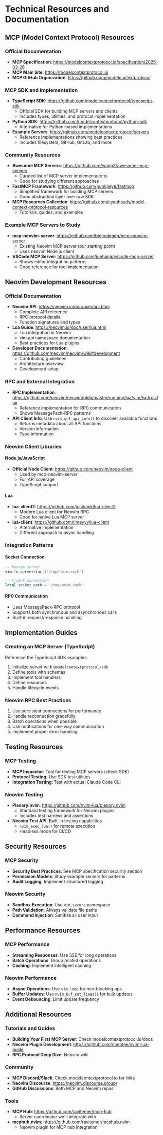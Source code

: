 # Technical Resources and Documentation

## MCP (Model Context Protocol) Resources

### Official Documentation
- **MCP Specification**: https://modelcontextprotocol.io/specification/2025-03-26
- **MCP Main Site**: https://modelcontextprotocol.io
- **MCP GitHub Organization**: https://github.com/modelcontextprotocol

### MCP SDK and Implementation
- **TypeScript SDK**: https://github.com/modelcontextprotocol/typescript-sdk
  - Official SDK for building MCP servers and clients
  - Includes types, utilities, and protocol implementation
- **Python SDK**: https://github.com/modelcontextprotocol/python-sdk
  - Alternative for Python-based implementations
- **Example Servers**: https://github.com/modelcontextprotocol/servers
  - Reference implementations showing best practices
  - Includes filesystem, GitHub, GitLab, and more

### Community Resources
- **Awesome MCP Servers**: https://github.com/wong2/awesome-mcp-servers
  - Curated list of MCP server implementations
  - Good for studying different approaches
- **FastMCP Framework**: https://github.com/punkpeye/fastmcp
  - Simplified framework for building MCP servers
  - Good abstraction layer over raw SDK
- **MCP Resources Collection**: https://github.com/cyanheads/model-context-protocol-resources
  - Tutorials, guides, and examples

### Example MCP Servers to Study
- **mcp-neovim-server**: https://github.com/bigcodegen/mcp-neovim-server
  - Existing Neovim MCP server (our starting point)
  - Uses neovim Node.js client
- **VSCode MCP Server**: https://github.com/juehang/vscode-mcp-server
  - Shows editor integration patterns
  - Good reference for tool implementation

## Neovim Development Resources

### Official Documentation
- **Neovim API**: https://neovim.io/doc/user/api.html
  - Complete API reference
  - RPC protocol details
  - Function signatures and types
- **Lua Guide**: https://neovim.io/doc/user/lua.html
  - Lua integration in Neovim
  - vim.api namespace documentation
  - Best practices for Lua plugins
- **Developer Documentation**: https://github.com/neovim/neovim/wiki#development
  - Contributing guidelines
  - Architecture overview
  - Development setup

### RPC and External Integration
- **RPC Implementation**: https://github.com/neovim/neovim/blob/master/runtime/lua/vim/lsp/rpc.lua
  - Reference implementation for RPC communication
  - Shows MessagePack-RPC patterns
- **API Client Info**: Use `nvim_get_api_info()` to discover available functions
  - Returns metadata about all API functions
  - Version information
  - Type information

### Neovim Client Libraries

#### Node.js/JavaScript
- **Official Node Client**: https://github.com/neovim/node-client
  - Used by mcp-neovim-server
  - Full API coverage
  - TypeScript support

#### Lua
- **lua-client2**: https://github.com/justinmk/lua-client2
  - Modern Lua client for Neovim RPC
  - Good for native Lua MCP server
- **lua-client**: https://github.com/timeyyy/lua-client
  - Alternative implementation
  - Different approach to async handling

### Integration Patterns

#### Socket Connection
```lua
-- Neovim server
vim.fn.serverstart('/tmp/nvim.sock')

-- Client connection
local socket_path = '/tmp/nvim.sock'
```

#### RPC Communication
- Uses MessagePack-RPC protocol
- Supports both synchronous and asynchronous calls
- Built-in request/response handling

## Implementation Guides

### Creating an MCP Server (TypeScript)
Reference the TypeScript SDK examples:
1. Initialize server with `@modelcontextprotocol/sdk`
2. Define tools with schemas
3. Implement tool handlers
4. Define resources
5. Handle lifecycle events

### Neovim RPC Best Practices
1. Use persistent connections for performance
2. Handle reconnection gracefully
3. Batch operations when possible
4. Use notifications for one-way communication
5. Implement proper error handling

## Testing Resources

### MCP Testing
- **MCP Inspector**: Tool for testing MCP servers (check SDK)
- **Protocol Testing**: Use SDK test utilities
- **Integration Testing**: Test with actual Claude Code CLI

### Neovim Testing
- **Plenary.nvim**: https://github.com/nvim-lua/plenary.nvim
  - Standard testing framework for Neovim plugins
  - Includes test harness and assertions
- **Neovim Test API**: Built-in testing capabilities
  - `nvim_exec_lua()` for remote execution
  - Headless mode for CI/CD

## Security Resources

### MCP Security
- **Security Best Practices**: See MCP specification security section
- **Permission Models**: Study example servers for patterns
- **Audit Logging**: Implement structured logging

### Neovim Security
- **Sandbox Execution**: Use `vim.secure` namespace
- **Path Validation**: Always validate file paths
- **Command Injection**: Sanitize all user input

## Performance Resources

### MCP Performance
- **Streaming Responses**: Use SSE for long operations
- **Batch Operations**: Group related operations
- **Caching**: Implement intelligent caching

### Neovim Performance
- **Async Operations**: Use `vim.loop` for non-blocking ops
- **Buffer Updates**: Use `nvim_buf_set_lines()` for bulk updates
- **Event Debouncing**: Limit update frequency

## Additional Resources

### Tutorials and Guides
- **Building Your First MCP Server**: Check modelcontextprotocol.io/docs
- **Neovim Plugin Development**: https://github.com/nanotee/nvim-lua-guide
- **RPC Protocol Deep Dive**: Neovim wiki

### Community
- **MCP Discord/Slack**: Check modelcontextprotocol.io for links
- **Neovim Discourse**: https://neovim.discourse.group/
- **GitHub Discussions**: Both MCP and Neovim repos

### Tools
- **MCP Hub**: https://github.com/ravitemer/mcp-hub
  - Server coordinator we'll integrate with
- **mcphub.nvim**: https://github.com/ravitemer/mcphub.nvim
  - Neovim plugin for MCP hub integration
